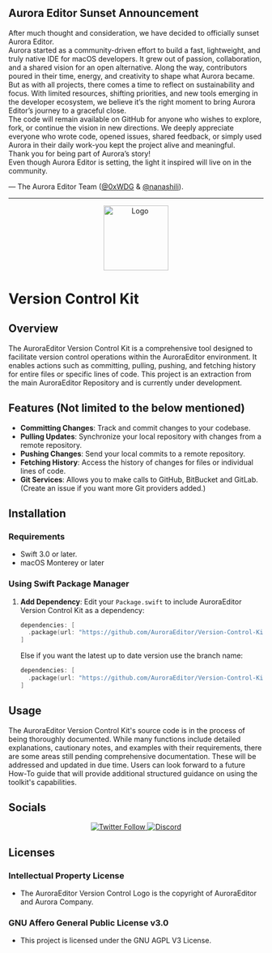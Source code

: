 ## Aurora Editor Sunset Announcement

After much thought and consideration, we have decided to officially sunset Aurora Editor.  
Aurora started as a community-driven effort to build a fast, lightweight, and truly native IDE for macOS developers. It grew out of passion, collaboration, and a shared vision for an open alternative. Along the way, contributors poured in their time, energy, and creativity to shape what Aurora became.  
But as with all projects, there comes a time to reflect on sustainability and focus. With limited resources, shifting priorities, and new tools emerging in the developer ecosystem, we believe it’s the right moment to bring Aurora Editor’s journey to a graceful close.  
The code will remain available on GitHub for anyone who wishes to explore, fork, or continue the vision in new directions. We deeply appreciate everyone who wrote code, opened issues, shared feedback, or simply used Aurora in their daily work-you kept the project alive and meaningful.  
Thank you for being part of Aurora’s story!  
Even though Aurora Editor is setting, the light it inspired will live on in the community.  
  
— The Aurora Editor Team (<a href='https://github.com/0xWDG'>@0xWDG</a> & <a href='https://github.com/nanashili'>@nanashili</a>).

----

<p align="center">
  <img alt="Logo" src="https://user-images.githubusercontent.com/63672227/193885608-d6217c57-6a12-4470-a0c7-f1ecc80bc3f2.png" width="128px;" height="128px;">
</p>

# Version Control Kit

## Overview
The AuroraEditor Version Control Kit is a comprehensive tool designed to facilitate version control operations within the AuroraEditor environment. It enables actions such as committing, pulling, pushing, and fetching history for entire files or specific lines of code. This project is an extraction from the main AuroraEditor Repository and is currently under development.

## Features (Not limited to the below mentioned)
- **Committing Changes**: Track and commit changes to your codebase.
- **Pulling Updates**: Synchronize your local repository with changes from a remote repository.
- **Pushing Changes**: Send your local commits to a remote repository.
- **Fetching History**: Access the history of changes for files or individual lines of code.
- **Git Services**: Allows you to make calls to GitHub, BitBucket and GitLab. (Create an issue if you want more Git providers added.)

## Installation

### Requirements
- Swift 3.0 or later.
- macOS Monterey or later

### Using Swift Package Manager

1. **Add Dependency**: 
   Edit your `Package.swift` to include AuroraEditor Version Control Kit as a dependency:
   
   ```swift
   dependencies: [
     .package(url: "https://github.com/AuroraEditor/Version-Control-Kit.git", from: "Version-0")
   ]
   ```

   Else if you want the latest up to date version use the branch name:

   ```swift
   dependencies: [
     .package(url: "https://github.com/AuroraEditor/Version-Control-Kit.git", .branch("main"))
   ]
   ```
## Usage

The AuroraEditor Version Control Kit's source code is in the process of being thoroughly documented. While many functions include detailed explanations, cautionary notes, and examples with their requirements, there are some areas still pending comprehensive documentation. These will be addressed and updated in due time. Users can look forward to a future How-To guide that will provide additional structured guidance on using the toolkit's capabilities.

## Socials

<p align="center">
  <a href='https://twitter.com/Aurora_Editor' target='_blank'>
    <img alt="Twitter Follow" src="https://img.shields.io/twitter/follow/Aurora_Editor?color=f6579d&style=for-the-badge">
  </a>
  <a href='https://discord.gg/5aecJ4rq9D' target='_blank'>
    <img alt="Discord" src="https://img.shields.io/discord/997410333348077620?color=f98a6c&style=for-the-badge">
  </a>
</p>
   
## Licenses

### Intellectual Property License
- The AuroraEditor Version Control Logo is the copyright of AuroraEditor and Aurora Company.

### GNU Affero General Public License v3.0
- This project is licensed under the GNU AGPL V3 License.

